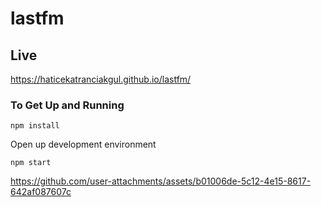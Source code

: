 # lastfm

## Live 
https://haticekatranciakgul.github.io/lastfm/

<h3>To Get Up and Running</h3>

```
npm install
```
Open up development environment

```
npm start
```




https://github.com/user-attachments/assets/b01006de-5c12-4e15-8617-642af087607c

